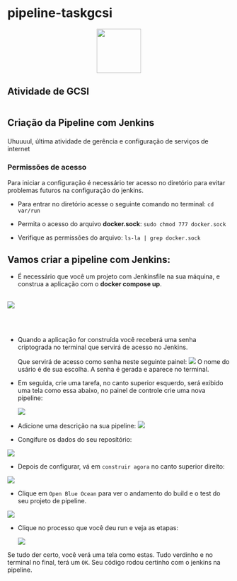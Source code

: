 <h1> pipeline-taskgcsi </h1>
<div style="display: flex; justify-content: center;">
    <img src="https://github.com/euridycekarla/pipeline-taskgcsi/assets/91157048/d870f424-eb67-4ff7-8802-c4aa1d2c67f6"  width="100px"/>
</div>

<h2> Atividade de GCSI<br></br>

Criação da Pipeline com Jenkins</h2>

Uhuuuul, última atividade de gerência e configuração  de serviços de internet

<h3>Permissões de acesso</h3>

 Para iniciar a configuração é necessário ter acesso no diretório para evitar problemas futuros na configuração do jenkins.


 * Para entrar no diretório acesse o seguinte comando no terminal:   `cd var/run`

* Permita o acesso do arquivo **docker.sock**: `sudo chmod 777 docker.sock`

* Verifique as permissões do arquivo: `ls-la | grep docker.sock`


<h2>Vamos criar a pipeline com Jenkins:</h2>

* É necessário que você um projeto com Jenkinsfile na sua máquina, e construa a aplicação com o **docker compose up**.
<br></br>


 <img src="https://github.com/euridycekarla/pipeline-taskgcsi/assets/91157048/c4da8c0d-bbd1-4940-bbf7-27d31cc84cb5"/>

<br></br>

* Quando a aplicação for construída você receberá uma senha criptograda no terminal que servirá de acesso no Jenkins.

  Que servirá de acesso como senha neste seguinte painel:
  <img src="https://github.com/euridycekarla/pipeline-taskgcsi/assets/91157048/31e5d394-942e-4fcd-9a25-d5a95fb713ea"/>
O nome do usário é de sua escolha. A senha é gerada e aparece no terminal.

* Em seguida, crie uma tarefa, no canto superior esquerdo, será exibido uma tela como essa abaixo, no painel de controle  crie uma nova pipeline:

  <img src="https://github.com/euridycekarla/pipeline-taskgcsi/assets/91157048/6ca0cbc1-1072-4c16-8ef4-4343b6840313"/>

* Adicione uma descrição na sua pipeline:
  <img src="https://github.com/euridycekarla/pipeline-taskgcsi/assets/91157048/ca650041-8c80-4820-b89f-75aab38122d2"/>

* Congifure os dados do seu reposítório:
<img src="https://github.com/euridycekarla/pipeline-taskgcsi/assets/91157048/10d4e89d-a14d-4189-8c62-a4898f733a30"/>

* Depois de configurar, vá em `construir agora` no canto superior direito:
<img src="https://github.com/euridycekarla/pipeline-taskgcsi/assets/91157048/9b3fa609-0ce1-43e9-907d-e9f572556743"/>

 * Clique em `Open Blue Ocean` para ver o andamento do build e o test do seu projeto de pipeline.
  <img src="https://github.com/euridycekarla/pipeline-taskgcsi/assets/91157048/2da1e131-1c6e-4ab4-af33-01d82a74c69d"/>

  * Clique no processo que você deu run e veja as etapas:

    <img src="https://github.com/euridycekarla/pipeline-taskgcsi/assets/91157048/b01fa360-e766-47d0-93c4-ca14df1bbf5d"/>

Se tudo der certo, você verá uma tela como estas. Tudo verdinho e no terminal no final, terá um `OK`. Seu código rodou certinho com o jenkins na pipeline.
